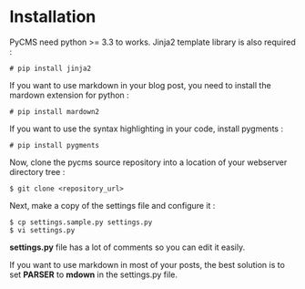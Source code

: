Installation
============

PyCMS need python >= 3.3 to works. Jinja2 template library is also required :

```
# pip install jinja2
```

If you want to use markdown in your blog post, you need to install the mardown extension for python :

```
# pip install mardown2
```

If you want to use the syntax highlighting in your code, install pygments :

```
# pip install pygments
```

Now, clone the pycms source repository into a location of your webserver directory tree :

```
$ git clone <repository_url>
```

Next, make a copy of the settings file and configure it :

```
$ cp settings.sample.py settings.py
$ vi settings.py
```

**settings.py** file has a lot of comments so you can edit it easily.

If you want to use markdown in most of your posts, the best solution is to set **PARSER** to **mdown** in the settings.py file.
